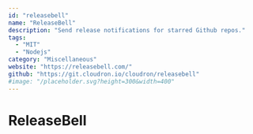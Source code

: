 ```yaml
---
id: "releasebell"
name: "ReleaseBell"
description: "Send release notifications for starred Github repos."
tags:
  - "MIT"
  - "Nodejs"
category: "Miscellaneous"
website: "https://releasebell.com/"
github: "https://git.cloudron.io/cloudron/releasebell"
#image: "/placeholder.svg?height=300&width=400"
---
```


# ReleaseBell
